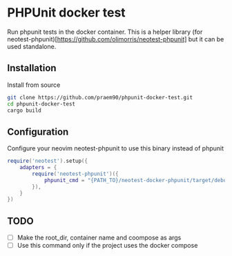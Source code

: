# PHPUnit docker test
Run phpunit tests in the docker container. This is a helper library (for neotest-phpunit)[https://github.com/olimorris/neotest-phpunit] but it can be used standalone. 

## Installation
Install from source
```zsh
git clone https://github.com/praem90/phpunit-docker-test.git
cd phpunit-docker-test
cargo build
```

## Configuration
Configure your neovim neotest-phpunit to use this binary instead of phpunit
```lua
require('neotest').setup({
    adapters = {
        require('neotest-phpunit')({
            phpunit_cmd = "{PATH_TO}/neotest-docker-phpunit/target/debug/neotest-docker-phpunit"
        }),
    }
})
```

## TODO
 - [ ] Make the root_dir, container name and coompose as args
 - [ ] Use this command only if the project uses the docker compose
